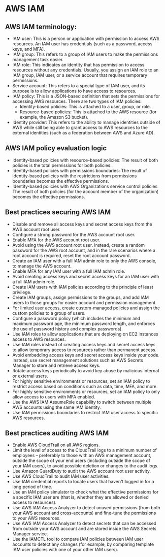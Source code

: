 # AWS IAM

## AWS IAM terminology:
* IAM user: This is a person or application with permission to access AWS resources.
An IAM user has credentials (such as a password, access keys, and MFA).
* IAM group: This refers to a group of IAM users to make the permissions
management task easier.
* IAM role: This indicates an identity that has permission to access resources without
any credentials. Usually, you assign an IAM role to an IAM group, IAM user, or a
service account that requires temporary permissions.
* Service account: This refers to a special type of IAM user, and its purpose is to
allow applications to have access to resources.
* IAM policy: This is a JSON-based definition that sets the permissions for accessing
AWS resources. There are two types of IAM policies:
    * Identity-based policies: This is attached to a user, group, or role.
    * Resource-based policies: This is attached to the AWS resource (for example, the
Amazon S3 bucket).
* Identity provider: This refers to the ability to manage identities outside of AWS
while still being able to grant access to AWS resources to the external identities
(such as a federation between AWS and Azure AD).

## AWS IAM policy evaluation logic

* Identity-based policies with resource-based policies: The result of both policies is the total permissions for both policies.
* Identity-based policies with permissions boundaries: The result of identity-based policies with the restrictions from permissions boundaries becomes the effective permissions.
* Identity-based policies with AWS Organizations service control policies: The result of both policies (for the account member of the organization) becomes the effective permissions.

## Best practices securing AWS IAM

* Disable and remove all access keys and secret access keys from the AWS account
root user.
* Configure a strong password for the AWS account root user.
* Enable MFA for the AWS account root user.
* Avoid using the AWS account root user. Instead, create a random password for the
AWS root account, and in the rare scenarios where a root account is required, reset
the root account password.
* Create an IAM user with a full IAM admin role to only the AWS console, to manage
the AWS account.
* Enable MFA for any IAM user with a full IAM admin role.
* Avoid creating access keys and secret access keys for an IAM user with a full IAM
admin role.
* Create IAM users with IAM policies according to the principle of least privilege.
* Create IAM groups, assign permissions to the groups, and add IAM users to those
groups for easier account and permission management.
* For limited user access, create custom-managed policies and assign the custom
policies to a group of users.
* Configure a password policy (which includes the minimum and maximum
password age, the minimum password length, and enforces the use of password
history and complex passwords).
* Use IAM roles to allow applications that are deploying on EC2 instances access to
AWS resources.
* Use IAM roles instead of creating access keys and secret access keys to allow
temporary access to resources rather than permanent access.
* Avoid embedding access keys and secret access keys inside your code. Instead, use
secret management solutions such as AWS Secrets Manager to store and retrieve
access keys.
* Rotate access keys periodically to avoid key abuse by malicious internal or
external users.
* For highly sensitive environments or resources, set an IAM policy to restrict access
based on conditions such as data, time, MFA, and more.
* For highly sensitive environments or resources, set an IAM policy to only allow
access to users with MFA enabled.
* Use the AWS IAM AssumeRole capability to switch between multiple AWS
accounts using the same IAM identity.
* Use IAM permissions boundaries to restrict IAM user access to specific
AWS resources.

## Best practices auditing AWS IAM

* Enable AWS CloudTrail on all AWS regions.
* Limit the level of access to the CloudTrail logs to a minimum number of employees
– preferably to those with an AWS management account, outside the scope of
your end users (including outside the scope of your IAM users), to avoid possible
deletion or changes to the audit logs.
* Use Amazon GuardDuty to audit the AWS account root user activity.
* Use AWS CloudTrail to audit IAM user activities.
* Use IAM credential reports to locate users that haven't logged in for a long period
of time.
* Use an IAM policy simulator to check what the effective permissions for a specific
IAM user are (that is, whether they are allowed or denied access to resources).
* Use AWS IAM Access Analyzer to detect unused permissions (from both your AWS
account and cross-accounts) and fine-tune the permissions to your AWS resources.
* Use AWS IAM Access Analyzer to detect secrets that can be accessed from outside
your AWS account and are stored inside the AWS Secrets Manager service.
* Use the IAMCTL tool to compare IAM policies between IAM user accounts to
detect any changes (for example, by comparing template IAM user policies with one
of your other IAM users).


